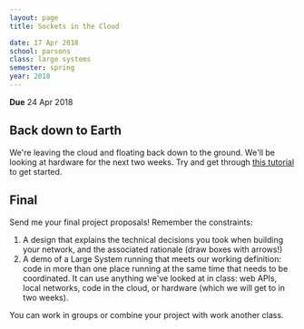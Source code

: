 ```yaml
---
layout: page
title: Sockets in the Cloud

date: 17 Apr 2018
school: parsons
class: large systems
semester: spring
year: 2018
---
```


**Due** 24 Apr 2018

## Back down to Earth

We're leaving the cloud and floating back down to the ground. We'll be looking at hardware for the next two weeks. Try and get through [this tutorial](https://danialk.github.io/blog/2014/04/12/arduino-and-nodejs-communication-with-serial-ports/) to get started.

## Final

Send me your final project proposals! Remember the constraints:

1. A design that explains the technical decisions you took when building your network, and the associated rationale (draw boxes with arrows!)
2. A demo of a Large System running that meets our working definition: code in more than one place running at the same time that needs to be coordinated. It can use anything we've looked at in class: web APIs, local networks, code in the cloud, or hardware (which we will get to in two weeks).

You can work in groups or combine your project with work another class.

